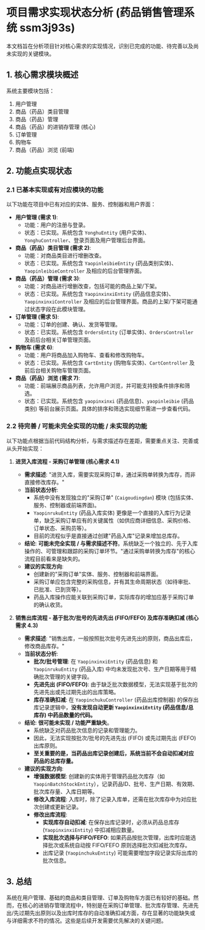 # 项目需求实现状态分析 (药品销售管理系统 ssm3j93s)

本文档旨在分析项目针对核心需求的实现情况，识别已完成的功能、待完善以及尚未实现的关键模块。

## 1. 核心需求模块概述

系统主要模块包括：
1.  用户管理
2.  商品（药品）类目管理
3.  商品（药品）管理
4.  商品（药品）的进销存管理 (核心)
5.  订单管理
6.  购物车
7.  商品（药品）浏览 (前端)

## 2. 功能点实现状态

### 2.1 已基本实现或有对应模块的功能

以下功能在项目中已有对应的实体、服务、控制器和用户界面：

*   **用户管理 (需求 1)**:
    *   功能：用户的注册与登录。
    *   状态：已实现。系统包含 `YonghuEntity` (用户实体)、`YonghuController`、登录页面及用户管理后台界面。
*   **商品（药品）类目管理 (需求 2)**:
    *   功能：对商品类目进行增删改查。
    *   状态：已实现。系统包含 `YaopinleibieEntity` (药品类别实体)、`YaopinleibieController` 及相应的后台管理界面。
*   **商品（药品）管理 (需求 3)**:
    *   功能：对商品进行增删改查，包括可能的商品上架/下架。
    *   状态：已实现。系统包含 `YaopinxinxiEntity` (药品信息实体)、`YaopinxinxiController` 及相应的后台管理界面。商品的上架/下架可能通过状态字段在此模块管理。
*   **订单管理 (需求 5)**:
    *   功能：订单的创建、确认、发货等管理。
    *   状态：已实现。系统包含 `OrdersEntity` (订单实体)、`OrdersController` 及前后台相关订单管理页面。
*   **购物车 (需求 6)**:
    *   功能：用户将商品加入购物车、查看和修改购物车。
    *   状态：已实现。系统包含 `CartEntity` (购物车实体)、`CartController` 及前后台相关购物车管理页面。
*   **商品（药品）浏览 (需求 7)**:
    *   功能：前端展示商品列表，允许用户浏览，并可能支持按条件排序和筛选。
    *   状态：已实现。系统包含 `yaopinxinxi` (药品信息)、`yaopinleibie` (药品类别) 等前台展示页面。具体的排序和筛选实现细节需进一步查看代码。

### 2.2 待完善 / 可能未完全实现的功能 / 未实现的功能

以下功能点根据当前代码结构分析，与需求描述存在差距，需要重点关注、完善或从头开始实现：

1.  **进货入库流程 - 采购订单管理 (核心需求 4.1)**
    *   **需求描述**: "进货入库，需要实现采购订单，通过采购单转换为库存，而非直接修改库存。"
    *   **当前状态分析**:
        *   系统中没有发现独立的"采购订单" (`Caigoudingdan`) 模块 (包括实体、服务、控制器或前端界面)。
        *   `YaopinrukuEntity` (药品入库实体) 更像是一个直接的入库行为记录单，缺乏采购订单应有的关键属性（如供应商详细信息、采购价格、订单状态、采购员等）。
        *   目前的流程似乎是直接通过创建"药品入库"记录来增加总库存。
    *   **结论**: **可能未完全实现 / 与需求描述不符**。系统缺乏一个独立的、先于入库操作的、可管理和跟踪的采购订单环节。"通过采购单转换为库存"的核心流程目前看来是缺失的。
    *   **建议的实现方向**:
        *   创建新的"采购订单"实体、服务、控制器和前端界面。
        *   采购订单应包含完整的采购信息，并有其生命周期状态（如待审批、已批准、已到货等）。
        *   药品入库操作应能关联到采购订单，实际库存的增加应基于采购订单的确认收货。

2.  **销售出库流程 - 基于批次/批号的先进先出 (FIFO/FEFO) 及库存准确扣减 (核心需求 4.3)**
    *   **需求描述**: "销售出库，一般按照批次批号先进先出的原则，商品出库后，修改商品库存。"
    *   **当前状态分析**:
        *   **批次/批号管理**: 在 `YaopinxinxiEntity` (药品信息) 和 `YaopinrukuEntity` (药品入库) 中均未发现批次号、生产日期等用于精确批次管理的关键字段。
        *   **先进先出 (FIFO/FEFO)**: 由于缺乏批次数据模型，无法实现基于批次的先进先出或先过期先出的出库策略。
        *   **库存准确扣减**: 在 `YaopinchukuController` (药品出库控制器) 的保存出库记录逻辑中，**没有发现自动更新 `YaopinxinxiEntity` (药品信息/总库存) 中药品数量的代码。**
    *   **结论**: **很可能未实现 / 功能严重缺失**。
        *   系统缺乏对药品批次信息的记录和管理能力。
        *   因此，无法实现按批次/批号的先进先出 (FIFO) 或先过期先出 (FEFO) 出库原则。
        *   **至关重要的是，当药品出库记录创建后，系统当前不会自动扣减对应药品的总库存量。**
    *   **建议的实现方向**:
        *   **增强数据模型**: 创建新的实体用于管理药品批次库存（如 `YaopinBatchStockEntity`），记录药品ID、批号、生产日期、有效期、批次库存量、入库日期等。
        *   **修改入库流程**: 入库时，除了记录入库单，还需在批次库存中为对应批次创建或更新记录。
        *   **修改出库流程**: 
            *   **实现库存自动扣减**: 在保存出库记录时，必须从药品总库存 (`YaopinxinxiEntity`) 中扣减相应数量。
            *   **实现批次选择与FIFO/FEFO**: 如果药品按批次管理，出库时应能选择批次或系统自动按 FIFO/FEFO 原则选择批次扣减批次库存。
            *   出库记录 (`YaopinchukuEntity`) 可能需要增加字段记录实际出库的批次信息。

## 3. 总结

系统在用户管理、基础的商品和类目管理、订单及购物车方面已有较好的基础。然而，在核心的进销存管理流程中，特别是在采购订单管理、批次库存管理、先进先出/先过期先出原则以及出库时库存的自动准确扣减方面，存在显著的功能缺失或与详细需求不符的情况。这些是后续开发需要优先解决的关键问题。 